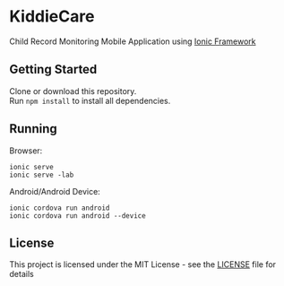 # KiddieCare

Child Record Monitoring Mobile Application using [Ionic Framework](https://ionicframework.com/docs/v3/)

## Getting Started

Clone or download this repository.\
Run `npm install` to install all dependencies.

## Running
Browser:
```
ionic serve
ionic serve -lab
```

Android/Android Device:
```
ionic cordova run android
ionic cordova run android --device
```

## License

This project is licensed under the MIT License - see the [LICENSE]() file for details

